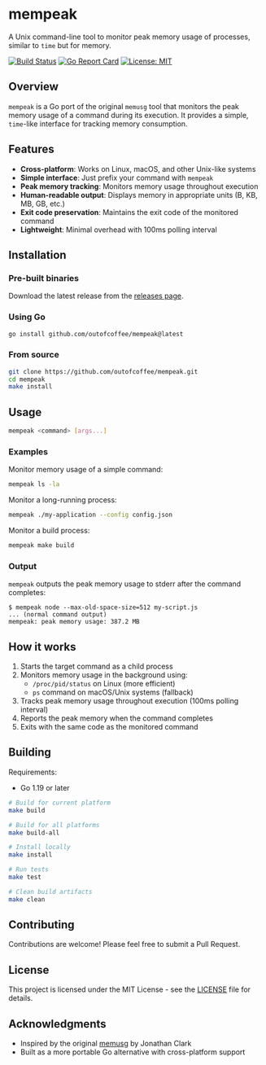 # mempeak

A Unix command-line tool to monitor peak memory usage of processes, similar to `time` but for memory.

[![Build Status](https://github.com/outofcoffee/mempeak/workflows/release/badge.svg)](https://github.com/outofcoffee/mempeak/actions)
[![Go Report Card](https://goreportcard.com/badge/github.com/outofcoffee/mempeak)](https://goreportcard.com/report/github.com/outofcoffee/mempeak)
[![License: MIT](https://img.shields.io/badge/License-MIT-yellow.svg)](https://opensource.org/licenses/MIT)

## Overview

`mempeak` is a Go port of the original `memusg` tool that monitors the peak memory usage of a command during its execution. It provides a simple, `time`-like interface for tracking memory consumption.

## Features

- **Cross-platform**: Works on Linux, macOS, and other Unix-like systems
- **Simple interface**: Just prefix your command with `mempeak`
- **Peak memory tracking**: Monitors memory usage throughout execution
- **Human-readable output**: Displays memory in appropriate units (B, KB, MB, GB, etc.)
- **Exit code preservation**: Maintains the exit code of the monitored command
- **Lightweight**: Minimal overhead with 100ms polling interval

## Installation

### Pre-built binaries

Download the latest release from the [releases page](https://github.com/outofcoffee/mempeak/releases).

### Using Go

```bash
go install github.com/outofcoffee/mempeak@latest
```

### From source

```bash
git clone https://github.com/outofcoffee/mempeak.git
cd mempeak
make install
```

## Usage

```bash
mempeak <command> [args...]
```

### Examples

Monitor memory usage of a simple command:
```bash
mempeak ls -la
```

Monitor a long-running process:
```bash
mempeak ./my-application --config config.json
```

Monitor a build process:
```bash
mempeak make build
```

### Output

`mempeak` outputs the peak memory usage to stderr after the command completes:

```
$ mempeak node --max-old-space-size=512 my-script.js
... (normal command output)
mempeak: peak memory usage: 387.2 MB
```

## How it works

1. Starts the target command as a child process
2. Monitors memory usage in the background using:
   - `/proc/pid/status` on Linux (more efficient)
   - `ps` command on macOS/Unix systems (fallback)
3. Tracks peak memory usage throughout execution (100ms polling interval)
4. Reports the peak memory when the command completes
5. Exits with the same code as the monitored command

## Building

Requirements:
- Go 1.19 or later

```bash
# Build for current platform
make build

# Build for all platforms
make build-all

# Install locally
make install

# Run tests
make test

# Clean build artifacts
make clean
```

## Contributing

Contributions are welcome! Please feel free to submit a Pull Request.

## License

This project is licensed under the MIT License - see the [LICENSE](LICENSE) file for details.

## Acknowledgments

- Inspired by the original [memusg](https://github.com/jhclark/memusg) by Jonathan Clark
- Built as a more portable Go alternative with cross-platform support